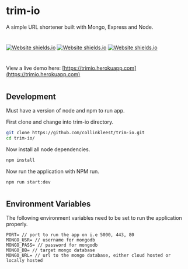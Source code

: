 # trim-io

A simple URL shortener built with Mongo, Express and Node.

#

[![Website shields.io](https://img.shields.io/website?down_color=red&down_message=offline&up_color=green&up_message=online&url=https%3A%2F%2Ftrimio.herokuapp.com)](https://trimio.herokuapp.com)
[![Website shields.io](https://img.shields.io/github/v/release/collinkleest/trim-io?style=flat)](https://github.com/collinkleest/trim-io/releases)
[![Website shields.io](https://img.shields.io/github/license/collinkleest/trim-io)](https://github.com/collinkleest/trim-io/blob/master/LICENSE)

#

View a live demo here: [https://trimio.herokuapp.com](https://trimio.herokuapp.com)

#

## Development

Must have a version of node and npm to run app.

First clone and change into trim-io directory.

```bash
git clone https://github.com/collinkleest/trim-io.git
cd trim-io/
```

Now install all node dependencies.

```bash
npm install
```

Now run the application with NPM run.

```bash
npm run start:dev
```

#

## Environment Variables

The following environment variables need to be set to run the application properly.

```
PORT= // port to run the app on i.e 5000, 443, 80
MONGO_USR= // username for mongodb
MONGO_PASS= // password for mongodb
MONGO_DB= // target mongo database
MONGO_URL= // url to the mongo database, either cloud hosted or locally hosted
```
